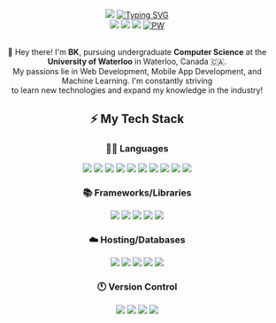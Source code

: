 <div align="center"><img src="https://capsule-render.vercel.app/api?type=waving&height=250&color=gradient&text=👋%20Hi,%20my%20name%20is%20BK&desc=I'm%20an%20aspiring%20software%20engineer.&fontSize=40&fontColor=FFFFFF&animation=fadeIn&reversal=false">
<a href="https://git.io/typing-svg"><img src="https://readme-typing-svg.demolab.com?font=Roboto&weight=700&size=15&color=07101F&background=54922E00&center=true&random=false&width=435&height=35&lines=CONNECT+WITH+ME!;%EC%A0%80%EB%A5%BC+%EC%B6%94%EA%B0%80%ED%95%B4+%EB%B3%B4%EC%84%B8%EC%9A%94!;%E5%8A%A0%E6%88%91%E7%A4%BE%E4%BA%A4%E5%AA%92%E4%BD%93%EF%BC%81" alt="Typing SVG" /></a></br>
<a href="https://www.instagram.com/kangbkk/?hl=en" target=”_blank”><img src="https://img.shields.io/badge/Instagram-%23E4405F.svg?style=for-the-badge&logo=Instagram&logoColor=white"></a>
<a href="https://www.linkedin.com/in/bkctrl/" target=”_blank”><img src="https://img.shields.io/badge/linkedin-%230077B5.svg?style=for-the-badge&logo=linkedin&logoColor=white"></a>
<a href="mailto:hb3kang@uwaterloo.ca" target=”_blank”><img src="https://img.shields.io/badge/Email-0078D4?style=for-the-badge&logo=microsoft-outlook&logoColor=white"></a>
<a href="https://bkctrl.ca" target=”_blank”><img src="https://img.shields.io/badge/personal website-000000?style=for-the-badge&logo=About.me&logoColor=white" alt="PW"></a>
</div>
<p align="center"></br>👋 Hey there! I'm <b>BK</b>, pursuing undergraduate <b>Computer Science</b> at the <b>University of Waterloo</b> in Waterloo, Canada 🇨🇦. </br>
My passions lie in Web Development, Mobile App Development, and Machine Learning. I'm constantly striving</br> to learn new
technologies and expand my knowledge in the industry!</p>


<h2 align="center">⚡ My Tech Stack</h2>
<div align="center">
<h3>🧑‍💻 Languages</h3>
<a href=""><img src="https://img.shields.io/badge/c-%2300599C.svg?style=for-the-badge&logo=c&logoColor=white"></a>
<a href=""><img src="https://img.shields.io/badge/c++-%2300599C.svg?style=for-the-badge&logo=c%2B%2B&logoColor=white"></a>
<a href=""><img src="https://img.shields.io/badge/python-3670A0?style=for-the-badge&logo=python&logoColor=ffdd54"></a> 
<a href=""><img src="https://img.shields.io/badge/kotlin-%237F52FF.svg?style=for-the-badge&logo=kotlin&logoColor=white"></a>
<a href=""><img src="https://img.shields.io/badge/java-%23ED8B00.svg?style=for-the-badge&logo=openjdk&logoColor=white"></a>
<a href=""><img src="https://img.shields.io/badge/typescript-%23007ACC.svg?style=for-the-badge&logo=typescript&logoColor=white"></a>
<a href=""><img src="https://img.shields.io/badge/javascript-%23323330.svg?style=for-the-badge&logo=javascript&logoColor=%23F7DF1E"></a>
<a href=""><img src="https://img.shields.io/badge/html5-%23E34F26.svg?style=for-the-badge&logo=html5&logoColor=white"></a>
<a href=""><img src="https://img.shields.io/badge/css3-%231572B6.svg?style=for-the-badge&logo=css3&logoColor=white"></a>
<a href=""><img src="https://img.shields.io/badge/r-%23276DC3.svg?style=for-the-badge&logo=r&logoColor=white"></a>
</br>
  
<h3>📚 Frameworks/Libraries</h3>
<a href=""><img src="https://img.shields.io/badge/react-%2320232a.svg?style=for-the-badge&logo=react&logoColor=%2361DAFB"></a>
<a href=""><img src="https://img.shields.io/badge/Next-black?style=for-the-badge&logo=next.js&logoColor=white"></a>
<a href=""><img src="https://img.shields.io/badge/node.js-6DA55F?style=for-the-badge&logo=node.js&logoColor=white"></a>
<a href=""><img src="https://img.shields.io/badge/express.js-%23404d59.svg?style=for-the-badge&logo=express&logoColor=%2361DAFB"></a>
<a href=""><img src="https://img.shields.io/badge/bootstrap-%238511FA.svg?style=for-the-badge&logo=bootstrap&logoColor=white"></a>
</br>

<h3>☁️ Hosting/Databases</h3>
<a href=""><img src="https://img.shields.io/badge/AWS-%23FF9900.svg?style=for-the-badge&logo=amazon-aws&logoColor=white"></a>
<a href=""><img src="https://img.shields.io/badge/postgres-%23316192.svg?style=for-the-badge&logo=postgresql&logoColor=white"></a>
<a href=""><img src="https://img.shields.io/badge/docker-%230db7ed.svg?style=for-the-badge&logo=docker&logoColor=white"></a>
<a href=""><img src="https://img.shields.io/badge/kubernetes-%23326ce5.svg?style=for-the-badge&logo=kubernetes&logoColor=white"></a>
<a href=""><img src="https://img.shields.io/badge/firebase-a08021?style=for-the-badge&logo=firebase&logoColor=ffcd34"></a>
</br>

<h3>🕚 Version Control</h3>
<a href=""><img src="https://img.shields.io/badge/git-%23F05033.svg?style=for-the-badge&logo=git&logoColor=white"></a>
<a href=""><img src="https://img.shields.io/badge/github-%23121011.svg?style=for-the-badge&logo=github&logoColor=white"></a>
<a href=""><img src="https://img.shields.io/badge/gitlab-%23181717.svg?style=for-the-badge&logo=gitlab&logoColor=white"></a>
<a href=""><img src="https://img.shields.io/badge/Linux-FCC624?style=for-the-badge&logo=linux&logoColor=black"></a>
</div>
